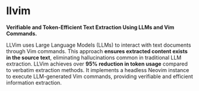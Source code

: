 # llvim
**Verifiable and Token-Efficient Text Extraction Using LLMs and Vim Commands.**


LLVim uses Large Language Models (LLMs) to interact with text documents through Vim commands. This approach **ensures extracted content exists in the source text**, eliminating hallucinations common in traditional LLM extraction. LLVim achieves over **95% reduction in token usage** compared to verbatim extraction methods. It implements a headless Neovim instance to execute LLM-generated Vim commands, providing verifiable and efficient information extraction.

